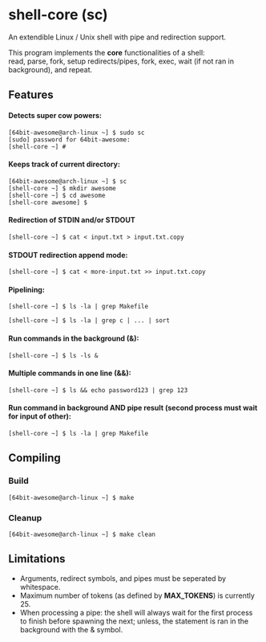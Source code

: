 # shell-core (sc)

An extendible Linux / Unix shell with pipe and redirection support.

This program implements the **core** functionalities of a shell: \
read, parse, fork, setup redirects/pipes, fork, exec, wait (if not ran in background), and repeat.

## Features

#### Detects super cow powers:
```
[64bit-awesome@arch-linux ~] $ sudo sc
[sudo] password for 64bit-awesome:
[shell-core ~] # 
```

#### Keeps track of current directory:
```
[64bit-awesome@arch-linux ~] $ sc
[shell-core ~] $ mkdir awesome
[shell-core ~] $ cd awesome
[shell-core awesome] $ 
```

#### Redirection of STDIN and/or STDOUT
```
[shell-core ~] $ cat < input.txt > input.txt.copy
```

#### STDOUT redirection append mode:
```
[shell-core ~] $ cat < more-input.txt >> input.txt.copy
```

#### Pipelining: 
```
[shell-core ~] $ ls -la | grep Makefile
```
```
[shell-core ~] $ ls -la | grep c | ... | sort
```

#### Run commands in the background (&):
```
[shell-core ~] $ ls -ls &
```

#### Multiple commands in one line (&&):
```
[shell-core ~] $ ls && echo password123 | grep 123
```

#### Run command in background AND pipe result (second process must wait for input of other):
```
[shell-core ~] $ ls -la | grep Makefile
```

## Compiling

### Build
```
[64bit-awesome@arch-linux ~] $ make
```

### Cleanup
```
[64bit-awesome@arch-linux ~] $ make clean
```

## Limitations
- Arguments, redirect symbols, and pipes must be seperated by whitespace.
- Maximum number of tokens (as defined by **MAX_TOKENS**) is currently 25.
- When processing a pipe: 
    the shell will always wait for the first process to finish before spawning the next;
    unless, the statement is ran in the background with the & symbol.
